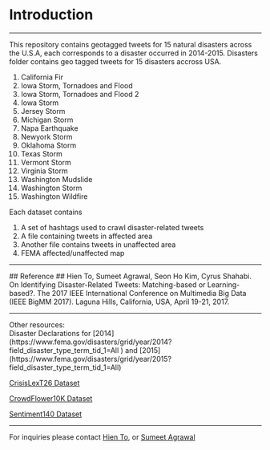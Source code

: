 # Introduction #
<hr>
This repository contains geotagged tweets for 15 natural disasters across the U.S.A, each corresponds to a disaster occurred in 2014-2015. 
Disasters folder contains geo tagged tweets for 15 disasters accross USA.

1. California Fir
2. Iowa Storm, Tornadoes and Flood
3. Iowa Storm, Tornadoes and Flood 2
4. Iowa Storm
5. Jersey Storm
6. Michigan Storm
7. Napa Earthquake
8. Newyork Storm
9. Oklahoma Storm
10. Texas Storm
11. Vermont Storm
12. Virginia Storm
13. Washington Mudslide
14. Washington Storm
15. Washington Wildfire

Each dataset contains

1. A set of hashtags used to crawl disaster-related tweets
2. A file containing tweets in affected area
3. Another file contains tweets in unaffected area
4. FEMA affected/unaffected map

<hr>
## Reference ##
Hien To, Sumeet Agrawal, Seon Ho Kim, Cyrus Shahabi. On Identifying Disaster-Related Tweets: Matching-based or Learning-based?. The 2017 IEEE International Conference on Multimedia Big Data (IEEE BigMM 2017). Laguna Hills, California, USA, April 19-21, 2017.

<hr>
Other resources:
<br>
Disaster Declarations for [2014](https://www.fema.gov/disasters/grid/year/2014?field_disaster_type_term_tid_1=All
) and [2015](https://www.fema.gov/disasters/grid/year/2015?field_disaster_type_term_tid_1=All)

[CrisisLexT26 Dataset](https://github.com/sajao/CrisisLex/tree/master/data/CrisisLexT26)

[CrowdFlower10K Dataset](http://www.crowdflower.com/data-for-everyone)

[Sentiment140 Dataset](http://help.sentiment140.com/for-students/)

<hr>
For inquiries please contact <a href="mailto:ubriela@gmail.com">Hien To</a>, or <a href="mailto:sumeetag@usc.edu">Sumeet Agrawal</a>
